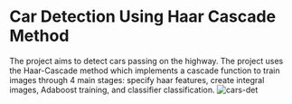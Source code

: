 # Car Detection Using Haar Cascade Method
The project aims to detect cars passing on the highway. The project uses the Haar-Cascade method which implements a cascade function to train images through 4 main stages: specify haar features, create integral images, Adaboost training, and classifier classification. 
![cars-det](https://github.com/abdulkhoifan/Car-Detection-Using-Haar-Cascade-Method/blob/master/car_det.gif)
